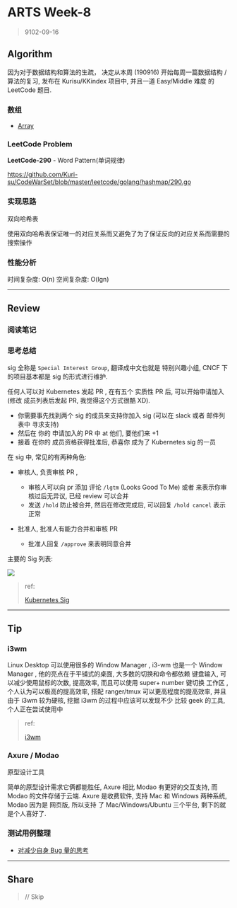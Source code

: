 # ARTS Week-8

> 9102-09-16

## Algorithm

因为对于数据结构和算法的生疏， 决定从本周 (190916) 开始每周一篇数据结构 / 算法的复习, 发布在 Kurisu/KKindex 项目中, 并且一道 Easy/Middle 难度 的 LeetCode 题目.


### 数组

* [Array](https://kuri-su.github.io/KKIndex/articles/dataStructure/array.html)

### LeetCode Problem

**LeetCode-290** - Word Pattern(单词规律)

https://github.com/Kuri-su/CodeWarSet/blob/master/leetcode/golang/hashmap/290.go

### 实现思路

双向哈希表

​    使用双向哈希表保证唯一的对应关系而又避免了为了保证反向的对应关系而需要的搜索操作

### 性能分析

   时间复杂度: O(n)
   空间复杂度: O(lgn)

----

## Review

### 阅读笔记

### 思考总结

sig 全称是 `Special Interest Group`, 翻译成中文也就是 特别兴趣小组, CNCF 下的项目基本都是 sig 的形式进行维护.

任何人可以对 Kubernetes 发起 PR , 在有五个 实质性 PR 后, 可以开始申请加入 (修改 成员列表后发起 PR, 我觉得这个方式很酷 XD).

* 你需要事先找到两个 sig 的成员来支持你加入 sig (可以在 slack 或者 邮件列表中 寻求支持)
* 然后在 你的 申请加入的 PR 中 at 他们, 要他们来 +1
* 接着 在你的 成员资格获得批准后, 恭喜你 成为了 Kubernetes sig 的一员

在 sig 中, 常见的有两种角色:

* 审核人, 负责审核 PR ,
  * 审核人可以向 pr 添加 评论 `/lgtm` (Looks Good To Me) 或者 来表示你审核过后无异议, 已经 review 可以合并
  * 发送 `/hold` 防止被合并, 然后在修改完成后, 可以回复 `/hold cancel` 表示正常

* 批准人, 批准人有能力合并和审核 PR
  * 批准人回复 `/approve` 来表明同意合并

主要的 Sig 列表:

![](https://jimmysong.io/kubernetes-handbook/images/kubernetes-sigs.jpg)

> ref:
>
> [Kubernetes Sig](https://kubernetes.io/docs/contribute/participating/)

----

## Tip

### i3wm
Linux Desktop 可以使用很多的 Window Manager , i3-wm 也是一个 Window Manager , 他的亮点在于平铺式的桌面, 大多数的切换和命令都依赖 键盘输入, 可以减少使用鼠标的次数, 提高效率, 而且可以使用 super+ number 键切换 工作区 ,个人认为可以极高的提高效率, 搭配 ranger/tmux 可以更高程度的提高效率, 并且由于 i3wm 较为硬核, 挖掘 i3wm 的过程中应该可以发现不少 比较 geek 的工具, 个人正在尝试使用中

> ref:
>
> [i3wm](https://i3wm.org/)


### Axure / Modao

原型设计工具

简单的原型设计需求它俩都能胜任, Axure 相比 Modao 有更好的交互支持, 而 Modao 的文件存储于云端. Axure 是收费软件, 支持 Mac 和 Windows 两种系统, Modao 因为是 网页版, 所以支持 了 Mac/Windows/Ubuntu 三个平台, 剩下的就是个人喜好了.


### 测试用例整理

* [对减少自身 Bug 量的思考](https://kuricat.com/gist/bug-l1q5b)
----

## Share

> // Skip


